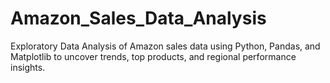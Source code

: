# Amazon_Sales_Data_Analysis
Exploratory Data Analysis of Amazon sales data using Python, Pandas, and Matplotlib to uncover trends, top products, and regional performance insights.
